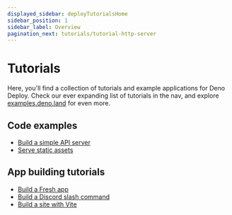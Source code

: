 ```yaml
---
displayed_sidebar: deployTutorialsHome
sidebar_position: 1
sidebar_label: Overview
pagination_next: tutorials/tutorial-http-server
---
```


# Tutorials

Here, you'll find a collection of tutorials and example applications for Deno
Deploy. Check our ever expanding list of tutorials in the nav, and explore
[examples.deno.land](https://examples.deno.land) for even more.

## Code examples

- [Build a simple API server](./simple-api.md)
- [Serve static assets](./static-site.md)

## App building tutorials

- [Build a Fresh app](./fresh.md)
- [Build a Discord slash command](./discord-slash.md)
- [Build a site with Vite](./vite.md)
